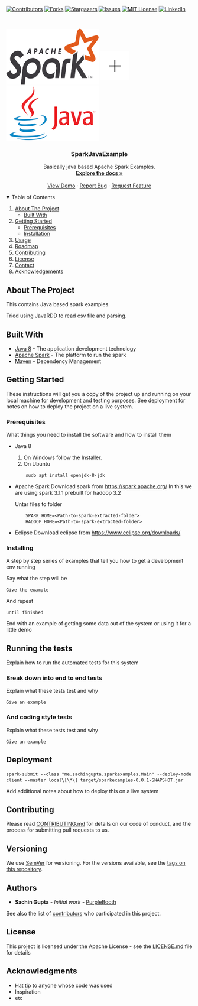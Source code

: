 <!-- PROJECT SHIELDS -->
<!--
*** I'm using markdown "reference style" links for readability.
*** Reference links are enclosed in brackets [ ] instead of parentheses ( ).
*** See the bottom of this document for the declaration of the reference variables
*** for contributors-url, forks-url, etc. This is an optional, concise syntax you may use.
*** https://www.markdownguide.org/basic-syntax/#reference-style-links
-->
[![Contributors][contributors-shield]][contributors-url]
[![Forks][forks-shield]][forks-url]
[![Stargazers][stars-shield]][stars-url]
[![Issues][issues-shield]][issues-url]
[![MIT License][license-shield]][license-url]
[![LinkedIn][linkedin-shield]][linkedin-url]

<!-- PROJECT LOGO -->
<br />
<p align="center">
  <div>
    <img src="images/spark1.png" alt="Logo" width="250" height="150">
	<img src="images/plus.png" alt="Logo" width="80" height="80" style="margin-bottom:10px;">
	<img src="images/java1.png" alt="Logo" width="250" height="150">
  </div>

  <h3 align="center">SparkJavaExample</h3>

  <p align="center">
    Basically java based Apache Spark Examples.
    <br />
    <a href="https://github.com/DevSachinGupta/SparkJavaExample"><strong>Explore the docs »</strong></a>
    <br />
    <br />
    <a href="https://github.com/DevSachinGupta/SparkJavaExample">View Demo</a>
    ·
    <a href="https://github.com/DevSachinGupta/SparkJavaExample/issues">Report Bug</a>
    ·
    <a href="https://github.com/DevSachinGupta/SparkJavaExample/issues">Request Feature</a>
  </p>
</p>

<!-- TABLE OF CONTENTS -->
<details open="open">
  <summary>Table of Contents</summary>
  <ol>
    <li>
      <a href="#about-the-project">About The Project</a>
      <ul>
        <li><a href="#built-with">Built With</a></li>
      </ul>
    </li>
    <li>
      <a href="#getting-started">Getting Started</a>
      <ul>
        <li><a href="#prerequisites">Prerequisites</a></li>
        <li><a href="#installation">Installation</a></li>
      </ul>
    </li>
    <li><a href="#usage">Usage</a></li>
    <li><a href="#roadmap">Roadmap</a></li>
    <li><a href="#contributing">Contributing</a></li>
    <li><a href="#license">License</a></li>
    <li><a href="#contact">Contact</a></li>
    <li><a href="#acknowledgements">Acknowledgements</a></li>
  </ol>
</details>


## About The Project

This contains Java based spark examples.

Tried using JavaRDD to read csv file and parsing.

## Built With

* [Java 8](https://www.oracle.com/in/java/technologies/javase/javase-jdk8-downloads.html) - The application development technology
* [Apache Spark](https://spark.apache.org/) - The platform to run the spark
* [Maven](https://maven.apache.org/) - Dependency Management


## Getting Started

These instructions will get you a copy of the project up and running on your local machine for development and testing purposes. See deployment for notes on how to deploy the project on a live system.


### Prerequisites

What things you need to install the software and how to install them

* Java 8
	1. On Windows follow the Installer.
	2. On Ubuntu
	```
		sudo apt install openjdk-8-jdk
	```
* Apache Spark
	Download spark from https://spark.apache.org/
		In this we are using spark 3.1.1 prebuilt for hadoop 3.2
	
	Untar files to folder
	```
		SPARK_HOME=<Path-to-spark-extracted-folder>
		HADOOP_HOME=<Path-to-spark-extracted-folder>
	```
* Eclipse
	Download eclipse from https://www.eclipse.org/downloads/


	
### Installing

A step by step series of examples that tell you how to get a development env running

Say what the step will be

```
Give the example
```

And repeat

```
until finished
```

End with an example of getting some data out of the system or using it for a little demo

## Running the tests

Explain how to run the automated tests for this system

### Break down into end to end tests

Explain what these tests test and why

```
Give an example
```

### And coding style tests

Explain what these tests test and why

```
Give an example
```

## Deployment

```
spark-submit --class "me.sachingupta.sparkexamples.Main" --deploy-mode client --master local\[\*\] target/sparkexamples-0.0.1-SNAPSHOT.jar
```

Add additional notes about how to deploy this on a live system


## Contributing

Please read [CONTRIBUTING.md](https://gist.github.com/PurpleBooth/b24679402957c63ec426) for details on our code of conduct, and the process for submitting pull requests to us.

## Versioning

We use [SemVer](http://semver.org/) for versioning. For the versions available, see the [tags on this repository](https://github.com/DevSachinGupta/SparkJavaExample/tags). 

## Authors

* **Sachin Gupta** - *Initial work* - [PurpleBooth](https://github.com/DevSachinGupta)

See also the list of [contributors](https://github.com/DevSachinGupta/SparkJavaExample/graphs/contributors) who participated in this project.

## License

This project is licensed under the Apache License - see the [LICENSE.md](LICENSE.md) file for details

## Acknowledgments

* Hat tip to anyone whose code was used
* Inspiration
* etc


<!-- MARKDOWN LINKS & IMAGES -->
<!-- https://www.markdownguide.org/basic-syntax/#reference-style-links -->
[contributors-shield]: https://img.shields.io/github/contributors/DevSachinGupta/SparkJavaExample.svg?style=for-the-badge
[contributors-url]: https://github.com/DevSachinGupta/SparkJavaExample/graphs/contributors
[forks-shield]: https://img.shields.io/github/forks/DevSachinGupta/SparkJavaExample.svg?style=for-the-badge
[forks-url]: https://github.com/DevSachinGupta/SparkJavaExample/network/members
[stars-shield]: https://img.shields.io/github/stars/DevSachinGupta/SparkJavaExample.svg?style=for-the-badge
[stars-url]: https://github.com/DevSachinGupta/SparkJavaExample/stargazers
[issues-shield]: https://img.shields.io/github/issues/DevSachinGupta/SparkJavaExample.svg?style=for-the-badge
[issues-url]: https://github.com/DevSachinGupta/SparkJavaExample/issues
[license-shield]: https://img.shields.io/github/license/DevSachinGupta/SparkJavaExample.svg?style=for-the-badge
[license-url]: https://github.com/DevSachinGupta/SparkJavaExample/blob/master/LICENSE.txt
[linkedin-shield]: https://img.shields.io/badge/-LinkedIn-black.svg?style=for-the-badge&logo=linkedin&colorB=555
[linkedin-url]: https://linkedin.com/in/DevSachinGupta
[product-screenshot]: images/screenshot.png